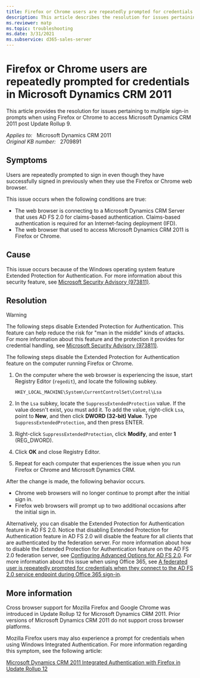 ```yaml
---
title: Firefox or Chrome users are repeatedly prompted for credentials in Microsoft Dynamics CRM 2011
description: This article describes the resolution for issues pertaining to multiple sign-in prompts when using Firefox or Chrome to access Microsoft Dynamics CRM 2011 post Update Rollup 9.
ms.reviewer: matp
ms.topic: troubleshooting
ms.date: 3/31/2021
ms.subservice: d365-sales-server
---
```

# Firefox or Chrome users are repeatedly prompted for credentials in Microsoft Dynamics CRM 2011

This article provides the resolution for issues pertaining to multiple sign-in prompts when using Firefox or Chrome to access Microsoft Dynamics CRM 2011 post Update Rollup 9.

_Applies to:_ &nbsp; Microsoft Dynamics CRM 2011  
_Original KB number:_ &nbsp; 2709891

## Symptoms

Users are repeatedly prompted to sign in even though they have successfully signed in previously when they use the Firefox or Chrome web browser.

This issue occurs when the following conditions are true:

- The web browser is connecting to a Microsoft Dynamics CRM Server that uses AD FS 2.0 for claims-based authentication. Claims-based authentication is required for an Internet-facing deployment (IFD).
- The web browser that used to access Microsoft Dynamics CRM 2011 is Firefox or Chrome.

## Cause

This issue occurs because of the Windows operating system feature Extended Protection for Authentication. For more information about this security feature, see [Microsoft Security Advisory (973811)](https://go.microsoft.com/fwlink/p/?linkid=248883).

## Resolution

> [!WARNING]
> The following steps disable Extended Protection for Authentication. This feature can help reduce the risk for "man in the middle" kinds of attacks. For more information about this feature and the protection it provides for credential handling, see [Microsoft Security Advisory (973811)](https://go.microsoft.com/fwlink/p/?linkid=248883).

The following steps disable the Extended Protection for Authentication feature on the computer running Firefox or Chrome.

1. On the computer where the web browser is experiencing the issue, start Registry Editor (`regedit`), and locate the following subkey.

    `HKEY_LOCAL_MACHINE\System\CurrentControlSet\Control\Lsa`

2. In the `Lsa` subkey, locate the `SuppressExtendedProtection` value. If the value doesn't exist, you must add it. To add the value, right-click `Lsa`, point to **New**, and then click **DWORD (32-bit) Value**. Type `SuppressExtendedProtection`, and then press ENTER.

3. Right-click `SuppressExtendedProtection`, click **Modify**, and enter **1** (REG_DWORD).
4. Click **OK** and close Registry Editor.
5. Repeat for each computer that experiences the issue when you run Firefox or Chrome and Microsoft Dynamics CRM.

After the change is made, the following behavior occurs.

- Chrome web browsers will no longer continue to prompt after the initial sign in.
- Firefox web browsers will prompt up to two additional occasions after the initial sign in.

Alternatively, you can disable the Extended Protection for Authentication feature in AD FS 2.0. Notice that disabling Extended Protection for Authentication feature in AD FS 2.0 will disable the feature for all clients that are authenticated by the federation server. For more information about how to disable the Extended Protection for Authentication feature on the AD FS 2.0 federation server, see [Configuring Advanced Options for AD FS 2.0](https://go.microsoft.com/fwlink/p/?linkid=248886). For more information about this issue when using Office 365, see [A federated user is repeatedly prompted for credentials when they connect to the AD FS 2.0 service endpoint during Office 365 sign-in](https://go.microsoft.com/fwlink/p/?linkid=248885).

## More information

Cross browser support for Mozilla Firefox and Google Chrome was introduced in Update Rollup 12 for Microsoft Dynamics CRM 2011. Prior versions of Microsoft Dynamics CRM 2011 do not support cross browser platforms.

Mozilla Firefox users may also experience a prompt for credentials when using Windows Integrated Authentication. For more information regarding this symptom, see the following article:

[Microsoft Dynamics CRM 2011 Integrated Authentication with Firefox in Update Rollup 12](https://support.microsoft.com/help/2786247)
